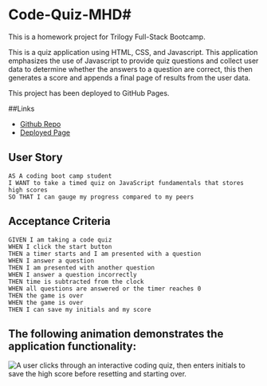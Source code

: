 # Code-Quiz-MHD#

This is a homework project for Trilogy Full-Stack Bootcamp.

This is a quiz application using HTML, CSS, and Javascript. This application emphasizes the use of Javascript to provide quiz questions and collect user data to determine whether the answers to a question are correct, this then generates a score and appends a final page of results from the user data.

This project has been deployed to GitHub Pages.

##Links


* [Github Repo](https://github.com/mhdavie/coding-quiz-game)
* [Deployed  Page](https://mhdavie.github.io/coding-quiz-game/)



## User Story

```
AS A coding boot camp student
I WANT to take a timed quiz on JavaScript fundamentals that stores high scores
SO THAT I can gauge my progress compared to my peers
```

## Acceptance Criteria

```
GIVEN I am taking a code quiz
WHEN I click the start button
THEN a timer starts and I am presented with a question
WHEN I answer a question
THEN I am presented with another question
WHEN I answer a question incorrectly
THEN time is subtracted from the clock
WHEN all questions are answered or the timer reaches 0
THEN the game is over
WHEN the game is over
THEN I can save my initials and my score
```

##  The following animation demonstrates the application functionality:

![A user clicks through an interactive coding quiz, then enters initials to save the high score before resetting and starting over.](Assets/04-web-apis-homework-demo.gif)

